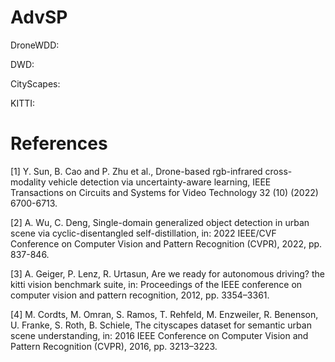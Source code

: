 # AdvSP 
DroneWDD:

DWD:

CityScapes:

KITTI:

# References
[1] Y. Sun, B. Cao and P. Zhu et al., Drone-based rgb-infrared cross-modality vehicle detection via uncertainty-aware learning, IEEE Transactions on Circuits and Systems for Video Technology 32 (10) (2022) 6700-6713.

[2] A. Wu, C. Deng, Single-domain generalized object detection in urban scene via cyclic-disentangled self-distillation, in: 2022 IEEE/CVF Conference on Computer Vision and Pattern Recognition (CVPR), 2022, pp. 837-846.

[3] A. Geiger, P. Lenz, R. Urtasun, Are we ready for autonomous driving? the kitti vision benchmark suite, in: Proceedings of the IEEE conference on computer vision and pattern recognition, 2012, pp. 3354–3361.

[4] M. Cordts, M. Omran, S. Ramos, T. Rehfeld, M. Enzweiler, R. Benenson, U. Franke, S. Roth, B. Schiele, The cityscapes dataset for semantic urban scene understanding, in: 2016 IEEE Conference on Computer Vision and Pattern Recognition (CVPR), 2016, pp. 3213–3223.
